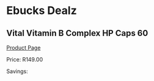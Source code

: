 
# Ebucks Dealz
## Vital Vitamin B Complex HP Caps 60
[Product Page](https://www.ebucks.com/web/shop/productSelected.do?prodId=1133315540&catId=1133291653)

Price: R149.00

Savings: 


	